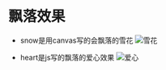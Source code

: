 # 飘落效果

* snow是用canvas写的会飘落的雪花
![雪花](https://raw.githubusercontent.com/DFairy/dropEffect/master/img/snow.gif)

* heart是js写的飘落的爱心效果
![爱心](https://raw.githubusercontent.com/DFairy/dropEffect/master/img/heart.gif)
